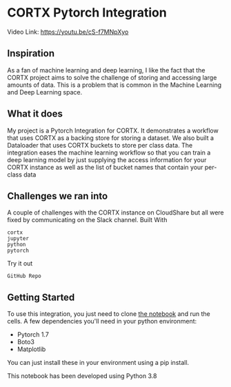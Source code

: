 # CORTX Pytorch Integration

Video Link: https://youtu.be/cS-f7MNpXyo

## Inspiration

As a fan of machine learning and deep learning, I like the fact that the CORTX project aims to solve the challenge of storing and accessing large amounts of data. This is a problem that is common in the Machine Learning and Deep Learning space.

## What it does
My project is a Pytorch Integration for CORTX. It demonstrates a workflow that uses CORTX as a backing store for storing a dataset. We also built a Dataloader that uses CORTX buckets to store per class data. The integration eases the machine learning workflow so that you can train a deep learning model by just supplying the access information for your CORTX instance as well as the list of bucket names that contain your per-class data

## Challenges we ran into

A couple of challenges with the CORTX instance on CloudShare but all were fixed by communicating on the Slack channel.
Built With

    cortx
    jupyter
    python
    pytorch

Try it out

    GitHub Repo


## Getting Started

To use this integration, you just need to clone [the notebook](cortx-med-mnist.ipynb) and run the cells. A few dependencies you'll need in your python environment:

+ Pytorch 1.7
+ Boto3
+ Matplotlib

You can just install these in your environment using a pip install.

This notebook has been developed using Python 3.8
